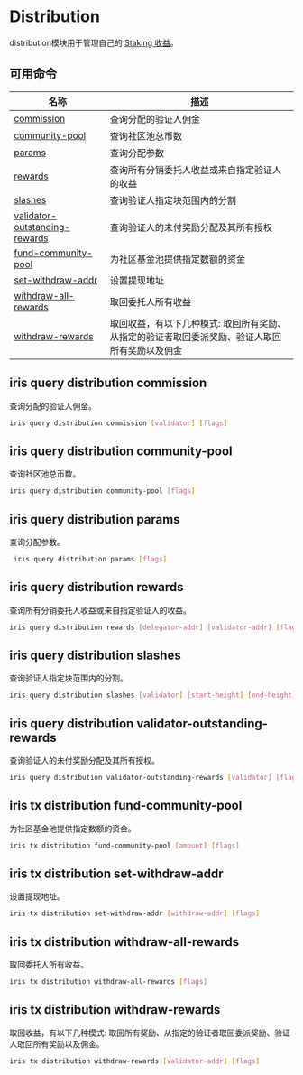# Distribution

distribution模块用于管理自己的 [Staking 收益](../concepts/general-concepts.md#staking-收益)。

## 可用命令

| 名称                                                                                      | 描述                                                                                           |
| ----------------------------------------------------------------------------------------- | ---------------------------------------------------------------------------------------------- |
| [commission](#iris-query-distribution-commission)                                         | 查询分配的验证人佣金                                                                                |
| [community-pool](#iris-query-distribution-community-pool)                                 | 查询社区池总币数                                                                   |
| [params](#iris-query-distribution-params)                                                 | 查询分配参数                                                                                   |
| [rewards](#iris-query-distribution-rewards)                                               | 查询所有分销委托人收益或来自指定验证人的收益 |
| [slashes](#iris-query-distribution-slashes)                                               | 查询验证人指定块范围内的分割                                                                                   |
| [validator-outstanding-rewards](#iris-query-distribution-validator-outstanding-rewards)      | 查询验证人的未付奖励分配及其所有授权                                                                                   |
| [fund-community-pool](#iris-tx-distribution-fund-community-pool)                          | 为社区基金池提供指定数额的资金                                                                                  |
| [set-withdraw-addr](#iris-tx-distribution-set-withdraw-addr)                              | 设置提现地址                                                                                   |
| [withdraw-all-rewards](#iris-tx-distribution-withdraw-all-rewards)                        | 取回委托人所有收益                                                                                   |
| [withdraw-rewards](#iris-tx-distribution-withdraw-rewards)                                | 取回收益，有以下几种模式: 取回所有奖励、从指定的验证者取回委派奖励、验证人取回所有奖励以及佣金  |

## iris query distribution commission

查询分配的验证人佣金。

```bash
iris query distribution commission [validator] [flags]
```

## iris query distribution community-pool

查询社区池总币数。

```bash
iris query distribution community-pool [flags]
```

## iris query distribution params

查询分配参数。

```bash
 iris query distribution params [flags]
```

## iris query distribution rewards

查询所有分销委托人收益或来自指定验证人的收益。

```bash
iris query distribution rewards [delegator-addr] [validator-addr] [flags]
```

## iris query distribution slashes

查询验证人指定块范围内的分割。

```bash
iris query distribution slashes [validator] [start-height] [end-height] [flags]
```

## iris query distribution validator-outstanding-rewards

查询验证人的未付奖励分配及其所有授权。

```bash
iris query distribution validator-outstanding-rewards [validator] [flags]
```

## iris tx distribution fund-community-pool

为社区基金池提供指定数额的资金。

```bash
iris tx distribution fund-community-pool [amount] [flags]
```

## iris tx distribution set-withdraw-addr

设置提现地址。

```bash
iris tx distribution set-withdraw-addr [withdraw-addr] [flags]
```

## iris tx distribution withdraw-all-rewards

取回委托人所有收益。

```bash
iris tx distribution withdraw-all-rewards [flags]
```

## iris tx distribution withdraw-rewards

取回收益，有以下几种模式: 取回所有奖励、从指定的验证者取回委派奖励、验证人取回所有奖励以及佣金。

```bash
iris tx distribution withdraw-rewards [validator-addr] [flags]
```

